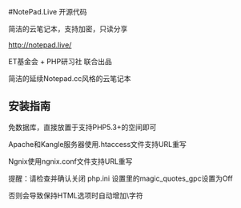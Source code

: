 #NotePad.Live 开源代码

简洁的云笔记本，支持加密，只读分享

http://notepad.live/

ET基金会 + PHP研习社 联合出品

简洁的延续Notepad.cc风格的云笔记本



安装指南
-------
免数据库，直接放置于支持PHP5.3+的空间即可

Apache和Kangle服务器使用.htaccess文件支持URL重写

Ngnix使用ngnix.conf文件支持URL重写

提醒：请检查并确认关闭 php.ini 设置里的magic_quotes_gpc设置为Off

否则会导致保持HTML选项时自动增加\字符 





